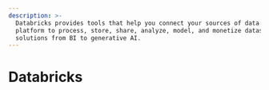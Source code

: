 ```yaml
---
description: >-
  Databricks provides tools that help you connect your sources of data to one
  platform to process, store, share, analyze, model, and monetize datasets with
  solutions from BI to generative AI.
---
```


# Databricks

